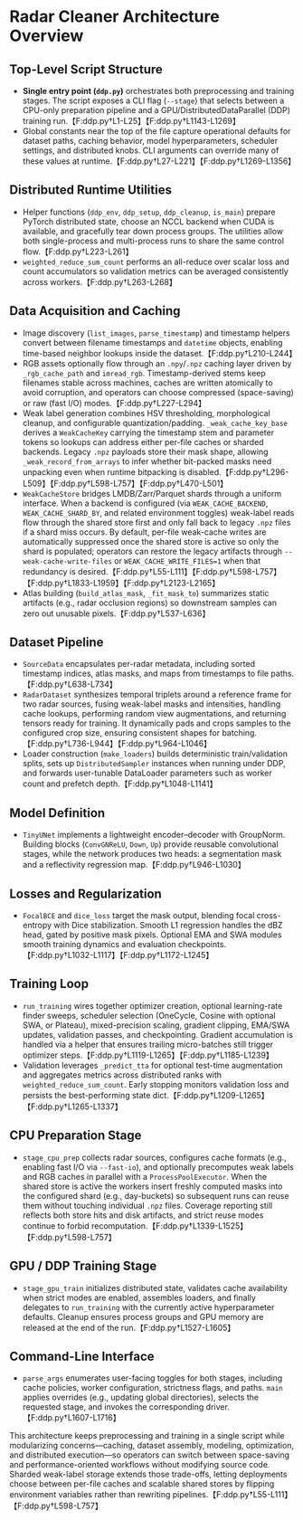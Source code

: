 # Radar Cleaner Architecture Overview

## Top-Level Script Structure
- **Single entry point (`ddp.py`)** orchestrates both preprocessing and training stages. The script exposes a CLI flag (`--stage`) that selects between a CPU-only preparation pipeline and a GPU/DistributedDataParallel (DDP) training run.【F:ddp.py†L1-L25】【F:ddp.py†L1143-L1269】
- Global constants near the top of the file capture operational defaults for dataset paths, caching behavior, model hyperparameters, scheduler settings, and distributed knobs. CLI arguments can override many of these values at runtime.【F:ddp.py†L27-L221】【F:ddp.py†L1269-L1356】

## Distributed Runtime Utilities
- Helper functions (`ddp_env`, `ddp_setup`, `ddp_cleanup`, `is_main`) prepare PyTorch distributed state, choose an NCCL backend when CUDA is available, and gracefully tear down process groups. The utilities allow both single-process and multi-process runs to share the same control flow.【F:ddp.py†L223-L261】
- `weighted_reduce_sum_count` performs an all-reduce over scalar loss and count accumulators so validation metrics can be averaged consistently across workers.【F:ddp.py†L263-L268】

## Data Acquisition and Caching
- Image discovery (`list_images`, `parse_timestamp`) and timestamp helpers convert between filename timestamps and `datetime` objects, enabling time-based neighbor lookups inside the dataset.【F:ddp.py†L210-L244】
- RGB assets optionally flow through an `.npy`/`.npz` caching layer driven by `_rgb_cache_path` and `imread_rgb`. Timestamp-derived stems keep filenames stable across machines, caches are written atomically to avoid corruption, and operators can choose compressed (space-saving) or raw (fast I/O) modes.【F:ddp.py†L227-L294】
- Weak label generation combines HSV thresholding, morphological cleanup, and configurable quantization/padding. `_weak_cache_key_base` derives a `WeakCacheKey` carrying the timestamp stem and parameter tokens so lookups can address either per-file caches or sharded backends. Legacy `.npz` payloads store their mask shape, allowing `_weak_record_from_arrays` to infer whether bit-packed masks need unpacking even when runtime bitpacking is disabled.【F:ddp.py†L296-L509】【F:ddp.py†L598-L757】【F:ddp.py†L470-L501】
- `WeakCacheStore` bridges LMDB/Zarr/Parquet shards through a uniform interface. When a backend is configured (via `WEAK_CACHE_BACKEND`, `WEAK_CACHE_SHARD_BY`, and related environment toggles) weak-label reads flow through the shared store first and only fall back to legacy `.npz` files if a shard miss occurs. By default, per-file weak-cache writes are automatically suppressed once the shared store is active so only the shard is populated; operators can restore the legacy artifacts through `--weak-cache-write-files` or `WEAK_CACHE_WRITE_FILES=1` when that redundancy is desired.【F:ddp.py†L55-L111】【F:ddp.py†L598-L757】【F:ddp.py†L1833-L1959】【F:ddp.py†L2123-L2165】
- Atlas building (`build_atlas_mask`, `_fit_mask_to`) summarizes static artifacts (e.g., radar occlusion regions) so downstream samples can zero out unusable pixels.【F:ddp.py†L537-L636】

## Dataset Pipeline
- `SourceData` encapsulates per-radar metadata, including sorted timestamp indices, atlas masks, and maps from timestamps to file paths.【F:ddp.py†L638-L734】
- `RadarDataset` synthesizes temporal triplets around a reference frame for two radar sources, fusing weak-label masks and intensities, handling cache lookups, performing random view augmentations, and returning tensors ready for training. It dynamically pads and crops samples to the configured crop size, ensuring consistent shapes for batching.【F:ddp.py†L736-L944】【F:ddp.py†L964-L1046】
- Loader construction (`make_loaders`) builds deterministic train/validation splits, sets up `DistributedSampler` instances when running under DDP, and forwards user-tunable DataLoader parameters such as worker count and prefetch depth.【F:ddp.py†L1048-L1141】

## Model Definition
- `TinyUNet` implements a lightweight encoder–decoder with GroupNorm. Building blocks (`ConvGNReLU`, `Down`, `Up`) provide reusable convolutional stages, while the network produces two heads: a segmentation mask and a reflectivity regression map.【F:ddp.py†L946-L1030】

## Losses and Regularization
- `FocalBCE` and `dice_loss` target the mask output, blending focal cross-entropy with Dice stabilization. Smooth L1 regression handles the dBZ head, gated by positive mask pixels. Optional EMA and SWA modules smooth training dynamics and evaluation checkpoints.【F:ddp.py†L1032-L1117】【F:ddp.py†L1172-L1245】

## Training Loop
- `run_training` wires together optimizer creation, optional learning-rate finder sweeps, scheduler selection (OneCycle, Cosine with optional SWA, or Plateau), mixed-precision scaling, gradient clipping, EMA/SWA updates, validation passes, and checkpointing. Gradient accumulation is handled via a helper that ensures trailing micro-batches still trigger optimizer steps.【F:ddp.py†L1119-L1265】【F:ddp.py†L1185-L1239】
- Validation leverages `_predict_tta` for optional test-time augmentation and aggregates metrics across distributed ranks with `weighted_reduce_sum_count`. Early stopping monitors validation loss and persists the best-performing state dict.【F:ddp.py†L1209-L1265】【F:ddp.py†L1265-L1337】

## CPU Preparation Stage
- `stage_cpu_prep` collects radar sources, configures cache formats (e.g., enabling fast I/O via `--fast-io`), and optionally precomputes weak labels and RGB caches in parallel with a `ProcessPoolExecutor`. When the shared store is active the workers insert freshly computed masks into the configured shard (e.g., day-buckets) so subsequent runs can reuse them without touching individual `.npz` files. Coverage reporting still reflects both store hits and disk artifacts, and strict reuse modes continue to forbid recomputation.【F:ddp.py†L1339-L1525】【F:ddp.py†L598-L757】

## GPU / DDP Training Stage
- `stage_gpu_train` initializes distributed state, validates cache availability when strict modes are enabled, assembles loaders, and finally delegates to `run_training` with the currently active hyperparameter defaults. Cleanup ensures process groups and GPU memory are released at the end of the run.【F:ddp.py†L1527-L1605】

## Command-Line Interface
- `parse_args` enumerates user-facing toggles for both stages, including cache policies, worker configuration, strictness flags, and paths. `main` applies overrides (e.g., updating global directories), selects the requested stage, and invokes the corresponding driver.【F:ddp.py†L1607-L1716】

This architecture keeps preprocessing and training in a single script while modularizing concerns—caching, dataset assembly, modeling, optimization, and distributed execution—so operators can switch between space-saving and performance-oriented workflows without modifying source code. Sharded weak-label storage extends those trade-offs, letting deployments choose between per-file caches and scalable shared stores by flipping environment variables rather than rewriting pipelines.【F:ddp.py†L55-L111】【F:ddp.py†L598-L757】
